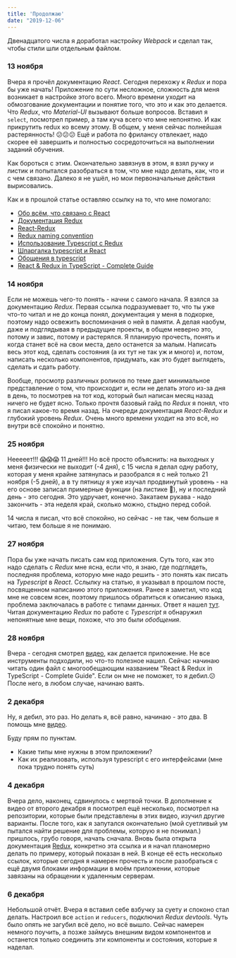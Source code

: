 ```yaml
---
title: 'Продолжаю'
date: "2019-12-06"
---
```


Двенадцатого числа я доработал настройку *Webpack* и сделал так, чтобы стили шли отдельным файлом. 


### 13 ноября

Вчера я прочёл документацию *React*. Сегодня перехожу к *Redux* и пора бы уже начать! Приложение по сути несложное, сложность для меня возникает в настройке этого всего. Много времени уходит на обмозгование документации и понятие того, что это и как это делается. Что *Redux*, что *Material-UI* вызывают больше вопросов. Вставил я `select`, посмотрел пример, а там куча всего что мне непонятно. И как прикрутить redux ко всему этому. В общем, у меня сейчас полнейшая растерянность! 😕😕😕
Ещё и работа по фрилансу отвлекает, надо скорее её завершить и полностью сосредоточиться на выполнении заданий обучения. 

Как бороться с этим. Окончательно завязнув в этом, я взял ручку и листик и попытался разобраться в том, что мне надо делать, как, что и с чем связано. Далеко я не ушёл, но мои первоначальные действия вырисовались.


Как и в прошлой статье оставляю ссылку на то, что мне помогало:

- [Обо всём, что связано с React](https://github.com/sudheerj/reactjs-interview-questions#what-is-redux)
- [Документация Redux](https://redux.js.org/introduction/getting-started)
- [React-Redux](https://react-redux.js.org/)
- [Redux naming convention](https://decembersoft.com/posts/a-simple-naming-convention-for-action-creators-in-redux-js/)
- [Использование Typescript с Redux](https://redux.js.org/recipes/usage-with-typescript)
- [Шпаргалка typescript и React](https://github.com/typescript-cheatsheets/react-typescript-cheatsheet#reacttypescript-cheatsheets)
- [Обощения в typescript](https://metanit.com/web/typescript/3.5.php)
- [React & Redux in TypeScript - Complete Guide](https://github.com/piotrwitek/react-redux-typescript-guide/blob/master/README_SOURCE.md)

### 14 ноября

Если не можешь чего-то понять - начни с самого начала. Я взялся за документацию *Redux*. Первая ссылка подразумевает то, что ты уже что-то читал и не до конца понял, документация у меня в подкорке, поэтому надо освежить воспоминания о ней в памяти. А делая наобум, даже и подглядывая в предыдущие проекты, в общем неверно это, потому и завис, потому и растерялся. Я планирую прочесть, понять и когда станет всё на свои места, дело останется за малым. Написать весь этот код, сделать состояния (а их тут не так уж и много) и, потом, написать несколько компонентов, придумать, как это будет выглядеть, сделать и сдать работу. 

Вообще, просмотр различных роликов по теме дает минимальное представление о том, что происходит и, если не делать этого из-за дня в день, то посмотрев на тот код, который был написан месяц назад ничего не будет ясно. Только прочтя базовый гайд по *Redux* я понял, что я писал какое-то время назад. На очереди документация *React-Redux* и глубокий уровень *Redux*. Очень много времени уходит на это всё, но внутри всё спокойно и понятно. 

### 25 ноября

Нееееет!!! 😱😱😱 11 дней!!! Но всё просто объяснить: на выходных у меня физически не выходит (-4 дня), с 15 числа я делал одну работу, которая у меня крайне затянулась и разобрался я с ней только 21 ноября (-5 дней), а в ту пятницу я уже изучал продвинутый уровень - на его основе записал примерные функции (на листике 📝), ну и последний день - это сегодня. Это удручает, конечно. Закатаем рукава - надо закончить - эта неделя край, сколько можно, стыдно перед собой.

14 числа я писал, что всё спокойно, но сейчас - не так, чем больше я читаю, тем больше я не понимаю. 

### 27 ноября 

Пора бы уже начать писать сам код приложения. Суть того, как это надо сделать с *Redux* мне ясна, если что, я знаю, где подглядеть, последняя проблема, которую мне надо решить - это понять как писать на *Typescript* в *React*. Сслылку на статью, я указывал в прошлом посте, посвященном написанию этого приложения. 
Ранее я заметил, что код мне не совсем ясен, поэтому пришлось обратиться к описанию языка, проблема заключалась в работе с типами данных. Ответ я нашел [тут](https://metanit.com/web/typescript/2.4.php). Читая документацию *Redux* по работе с *Typescript* я обнаружил непонятные мне вещи, похоже, что это были *обобщения*.

### 28 ноября

Вчера - сегодня смотрел [видео](https://www.youtube.com/watch?v=VXvXJEAMqjU), как делается приложение. Не все инструменты подходили, но что-то полезное нашел. Сейчас начинаю читать один файл с многообещающим названием "React & Redux in TypeScript - Complete Guide". Если он мне не поможет, то я дебил.😕 После него, в любом случае, начинаю ваять.

### 2 декабря

Ну, я дебил, это раз. Но делать я, всё равно, начинаю - это два. В помощь мне [видео](https://www.youtube.com/watch?v=dZZxegovK9Q). 

Буду прям по пунктам. 

- Какие типы мне нужны в этом приложении? 
- Как их реализовать, используя typescript с его интерфейсами (мне пока трудно понять суть)

### 4 декабря

Вчера дело, наконец, сдвинулось с мертвой точки. В дополнение к видео от второго декабря я посмотрел ещё несколько, посмотрел на репозитории, которые были представлены в этих видео, изучил другие варианты. После того, как я запутался окончательно (мой суетливый ум пытался найти решение для проблемы, которую я не понимал.) пришлось, грубо говоря, начать сначала. 
Вновь была открыта документация [Redux](https://redux.js.org/recipes/usage-with-typescript), конкретно эта ссылка и я начал планомерно делать по примеру, который показан в ней. В конце её есть несколько ссылок, которые сегодня я намерен прочесть и после разобраться с ещё двумя блоками информации в моём приложении, которые завязаны на обращении к удаленным серверам. 

### 6 декабря

Небольшой отчёт. Вчера я вставил себе взбучку за суету и споконо стал делать. Настроил все `action` и `reducers`, подключил *Redux devtools*. Чуть было опять не загубил всё дело, но всё вышло. Сейчас намерен немного поучить, а позже займусь внешним видом компонентов и останется только соединить эти компоненты и состояния, которые я наделал. 
